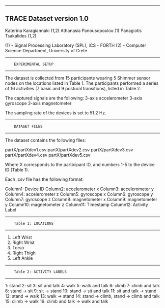 --------------------------------------------------------------------------------
TRACE Dataset version 1.0
--------------------------------------------------------------------------------

Katerina Karagiannaki (1,2)
Athanasia Panousopoulou (1)
Panagiotis Tsakalides (1,2)

(1) - Signal Processing Laboratory (SPL), ICS - FORTH
(2) - Computer Science Department, University of Crete

--------------------------------------------------------------------------------
		EXPERIMENTAL SETUP
--------------------------------------------------------------------------------
The dataset is collected from 15 participants wearing 5 Shimmer sensor nodes 
on the locations listed in Table 1. The participants performed a series of 16 
activities (7 basic and 9 postural transitions), listed in Table 2.

The captured signals are the following:
3-axis accelerometer
3-axis gyroscope
3-axis magnetometer

The sampling rate of the devices is set to 51.2 Hz.

--------------------------------------------------------------------------------
		DATASET FILES
--------------------------------------------------------------------------------
The dataset contains the following files:

partX/partXdev1.csv
partX/partXdev2.csv
partX/partXdev3.csv
partX/partXdev4.csv
partX/partXdev5.csv

Where X corresponds to the participant ID, 
and numbers 1-5 to the device ID (Table 1).

Each .csv file has the following format:

Column1: Device ID
Column2: accelerometer x
Column3: accelerometer y
Column4: accelerometer z
Column5: gyroscope x
Column6: gyroscope y
Column7: gyroscope z
Column8: magnetometer x
Column9: magnetometer y
Column10: magnetometer z
Column11: Timestamp
Column12: Activity Label

--------------------------------------------------------------------------------
		Table 1: LOCATIONS
--------------------------------------------------------------------------------
1. Left Wrist
2. Right Wrist
3. Torso
4. Right Thigh
5. Left Ankle

--------------------------------------------------------------------------------
		Table 2: ACTIVITY LABELS
--------------------------------------------------------------------------------
1: stand
2: sit
3: sit and talk
4: walk
5: walk and talk
6: climb
7: climb and talk
8: stand -> sit
9: sit -> stand
10: stand -> sit and talk
11: sit and talk -> stand
12: stand -> walk
13: walk -> stand
14: stand -> climb, stand -> climb and talk
15: climb -> walk
16: climb and talk -> walk and talk

